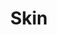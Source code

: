 ---
title: "Skin"
summary: "A British hard rock band that formed in 1992, disbanded in 1998 - and then reformed in 2009. **Line-Up** Neville MacDonald - Vocals Myke Gray - Guitar Andy Robbins - Bass Dicki Fliszar - Drums Colin McLeod - Keyboards"
image: "skin.jpg"
apple_music_artist_url: "https://music.apple.com/gb/artist/skin/1510786709"
---